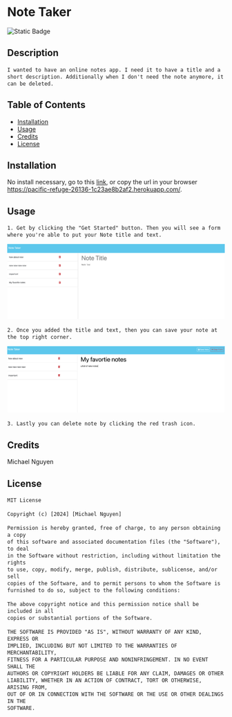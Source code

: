# Note Taker
![Static Badge](https://img.shields.io/badge/license-MIT-blue)

## Description
	I wanted to have an online notes app. I need it to have a title and a short description. Additionally when I don't need the note anymore, it can be deleted. 

## Table of Contents

- [Installation](#installation)
- [Usage](#usage)
- [Credits](#credits)
- [License](#license)


## Installation
No install necessary, go to this [link](https://pacific-refuge-26136-1c23ae8b2af2.herokuapp.com/), or copy the url in your browser https://pacific-refuge-26136-1c23ae8b2af2.herokuapp.com/.


## Usage
    1. Get by clicking the "Get Started" button. Then you will see a form where you're able to put your Note title and text.
![New Note](./assets/images/newNote.png)

    2. Once you added the title and text, then you can save your note at the top right corner.
![Save Note](./assets/images/saveNote.png)

    3. Lastly you can delete note by clicking the red trash icon.


## Credits

Michael Nguyen


## License
```
MIT License

Copyright (c) [2024] [Michael Nguyen]

Permission is hereby granted, free of charge, to any person obtaining a copy
of this software and associated documentation files (the "Software"), to deal
in the Software without restriction, including without limitation the rights
to use, copy, modify, merge, publish, distribute, sublicense, and/or sell
copies of the Software, and to permit persons to whom the Software is
furnished to do so, subject to the following conditions:

The above copyright notice and this permission notice shall be included in all
copies or substantial portions of the Software.

THE SOFTWARE IS PROVIDED "AS IS", WITHOUT WARRANTY OF ANY KIND, EXPRESS OR
IMPLIED, INCLUDING BUT NOT LIMITED TO THE WARRANTIES OF MERCHANTABILITY,
FITNESS FOR A PARTICULAR PURPOSE AND NONINFRINGEMENT. IN NO EVENT SHALL THE
AUTHORS OR COPYRIGHT HOLDERS BE LIABLE FOR ANY CLAIM, DAMAGES OR OTHER
LIABILITY, WHETHER IN AN ACTION OF CONTRACT, TORT OR OTHERWISE, ARISING FROM,
OUT OF OR IN CONNECTION WITH THE SOFTWARE OR THE USE OR OTHER DEALINGS IN THE
SOFTWARE.
```